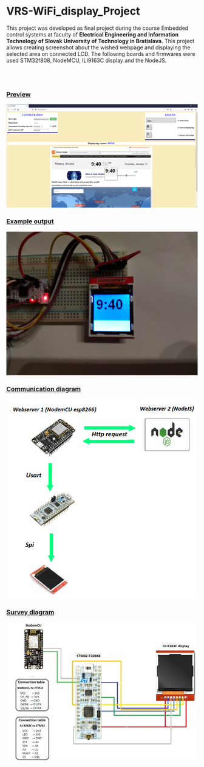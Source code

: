 # VRS-WiFi_display_Project
<p>This project was developed as final project during the course Embedded control systems at faculty of <b>Electrical Engineering and Information Technology of Slovak University of Technology in Bratislava</b>. This project allows creating screenshot about the wished webpage and displaying the selected area on connected LCD. The following boards and firmwares were used STM32f808, NodeMCU, ILI9163C display and the NodeJS.</p> 
<br><br>
<h3><u>Preview</u></h3>
<img src="./images/pic2.png">
<br>
<h3><u>Example output</u></h3>
<img src="./images/pic1.jpg">
<br>
<h3><u>Communication diagram</u></h3>
<img src="./images/communication_schema.png">
<br>
<h3><u>Survey diagram</u></h3>
<img src="./images/survey_diagram.jpg">
